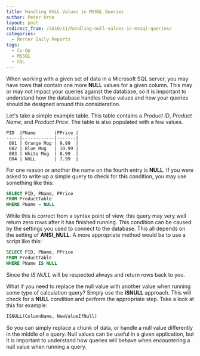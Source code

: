 ```yaml
---
title: Handling NULL Values in MSSQL Queries
author: Peter Urda
layout: post
redirect_from: /2010/11/handling-null-values-in-mssql-queries/
categories:
  - Mercer Daily Reports
tags:
  - Co-Op
  - MSSQL
  - SQL
---
```

When working with a given set of data in a Microsoft SQL server, you may have rows that contain one more **NULL** values for a given column. This may or may not impact your queries against the database, so it is important to understand how the database handles these values and how your queries should be designed around this consideration.

Let's take a simple example table. This table contains a *Product ID*, *Product Name*, and *Product Price*. The table is also populated with a few values.

```
PID  |PName       |PPrice |
-----|------------|-------|
 001 | Orange Mug | 9.99  |
 002 | Blue Mug   | 10.99 |
 003 | White Mug  | 8.99  |
 004 | NULL       | 7.99  |
```

For one reason or another the name on the fourth entry is **NULL**. If you were asked to write up a simple query to check for this condition, you may use something like this:

```sql
SELECT PID, PName, PPrice
FROM ProductTable
WHERE PName = NULL
```

While this is correct from a syntax point of view, this query may very well return zero rows after it has finished running. This condition can be caused by the settings you used to connect to the database. This all depends on the setting of **ANSI_NULL**. A more appropriate method would be to use a script like this:

```sql
SELECT PID, PName, PPrice
FROM ProductTable
WHERE PName IS NULL
```

Since the *IS NULL* will be respected always and return rows back to you.

What if you need to replace the null value with another value when running some type of calculation query? Simply use the **ISNULL** approach. This will check for a **NULL** condition and perform the appropriate step. Take a look at this for example:

```sql
ISNULL(ColumnName, NewValueIfNull)
```

So you can simply replace a chunk of data, or handle a null value differently in the middle of a query. Null values can be useful in a given application, but it is important to understand how queries will behave when encountering a null value when running a query.
